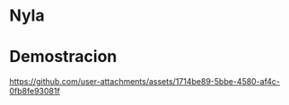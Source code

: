 # Nyla
 
<h1> Demostracion </h1>

https://github.com/user-attachments/assets/1714be89-5bbe-4580-af4c-0fb8fe93081f

